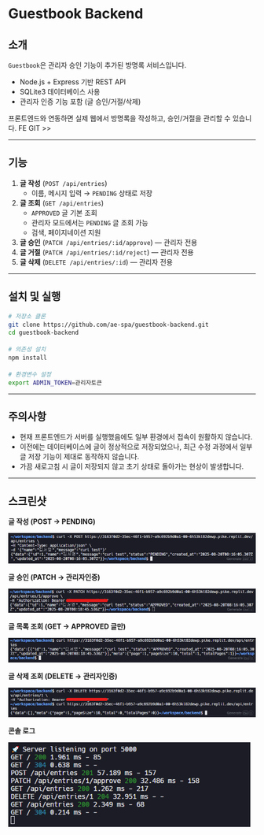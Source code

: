 # Guestbook Backend

## 소개
`Guestbook`은 관리자 승인 기능이 추가된 방명록 서비스입니다.
- Node.js + Express 기반 REST API  
- SQLite3 데이터베이스 사용  
- 관리자 인증 기능 포함 (글 승인/거절/삭제)

프론트엔드와 연동하면 실제 웹에서 방명록을 작성하고, 승인/거절을 관리할 수 있습니다.
FE GIT >> 

---

## 기능

1. **글 작성** (`POST /api/entries`)  
   - 이름, 메시지 입력 → `PENDING` 상태로 저장  
2. **글 조회** (`GET /api/entries`)  
   - `APPROVED` 글 기본 조회  
   - 관리자 모드에서는 `PENDING` 글 조회 가능  
   - 검색, 페이지네이션 지원  
3. **글 승인** (`PATCH /api/entries/:id/approve`) — 관리자 전용  
4. **글 거절** (`PATCH /api/entries/:id/reject`) — 관리자 전용  
5. **글 삭제** (`DELETE /api/entries/:id`) — 관리자 전용  

---

## 설치 및 실행

```bash
# 저장소 클론
git clone https://github.com/ae-spa/guestbook-backend.git
cd guestbook-backend

# 의존성 설치
npm install

# 환경변수 설정
export ADMIN_TOKEN=관리자토큰
```
---

## 주의사항

- 현재 프론트엔드가 서버를 실행했음에도 일부 환경에서 접속이 원활하지 않습니다.
- 이전에는 데이터베이스에 글이 정상적으로 저장되었으나, 최근 수정 과정에서 일부 글 저장 기능이 제대로 동작하지 않습니다.
- 가끔 새로고침 시 글이 저장되지 않고 초기 상태로 돌아가는 현상이 발생합니다.

---

## 스크린샷

**글 작성 (POST → PENDING)**

![방명록 API 테스트](./screenshots/curl01.png)

**글 승인 (PATCH → 관리자인증)**

![방명록 API 테스트](./screenshots/curl02.png)

**글 목록 조회 (GET → APPROVED 글만)**

![방명록 API 테스트](./screenshots/curl03.png)

**글 삭제 조회 (DELETE → 관리자인증)**

![방명록 API 테스트](./screenshots/curl04.png)

**콘솔 로그**

![콘솔 로그](./screenshots/log.png)





